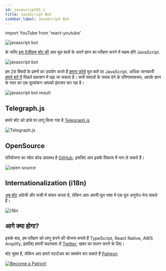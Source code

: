 ```yaml
---
id: javascript01-1
title: JavaScript Bot
sidebar_label: JavaScript Bot
---
```


import YouTube from 'react-youtube'

![javascript bot](/img/javascript/JSBot.jpg)

के जरिए [इस टेलीग्राम बॉट की](https://t.me/javascriptcamp_bot) आप मूल बातों के अपने ज्ञान का परीक्षण करने में सक्षम होंगे JavaScript.

![javascript bot](https://miro.medium.com/max/1400/1*x9F9oX8vTt5e-bVxL4oOog.png)

हम 29 विषयों के प्रश्नों का उपयोग करते हैं [हमारा कोर्स](https://www.jscamp.app/docs/javascript01/) मूल बातें पर JavaScript. अधिक जानकारी [हमारे बारे में](https://www.jscamp.app/ru/docs/javascript00/) पिछले प्रकाशन में पढ़ा जा सकता है।
सभी सवालों के जवाब देने के परिणामस्वरूप, आपके ज्ञान के स्तर का एक मूल्यांकन आपको इंतजार कर रहा है।

![javascript bot result](https://miro.medium.com/max/1400/1*KCe76zg2M56lT-234Xi1NA.png)

## Telegraph.js

हमारे बॉट को ढांचे पर लागू किया गया है [Telegraph.js](https://telegraf.js.org/)

![Telegraph.js](/img/javascript/telegraf.jpg)

## OpenSource

परियोजना का स्रोत कोड उपलब्ध है [GitHub](https://github.com/gHashTag/javascriptcamp_bot/tree/heroku), इसलिए आप इसके विकास में भाग ले सकते हैं।

![open source](https://media.giphy.com/media/7FgmaCJgUAMxRWatWB/giphy.gif)

## Internationalization (i18n)

[अब बॉट](https://github.com/gHashTag/javascriptcamp_bot/tree/heroku/src/quiz) अंग्रेजी और रूसी में संचार करता है, लेकिन आप अपनी मूल भाषा में एक पुल अनुरोध भेज सकते हैं।

![i18n](/img/javascript/i18n.png)

## आगे क्या होगा?

इसके बाद, हम परीक्षण को लागू करने की योजना बनाते हैं TypeScript, React Native, AWS Amplify, इसलिए हमारी सदस्यता लें [Twitter](https://twitter.com/jscamp_bot), खबर का पालन करने के लिए।

 


बॉट मुफ़्त है, लेकिन आप हमारे स्टार्टअप का समर्थन कर सकते हैं [Patreon](https://www.patreon.com/javascriptcamp)

[![Become a Patron!](/img/logo/patreon.jpg)](https://www.patreon.com/bePatron?u=31769291)
